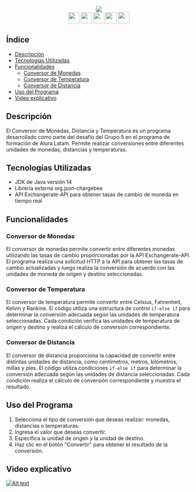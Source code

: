 <div>
<div align="center">
<img  src="https://github.com/danieltistoj/currency-converter/assets/42653664/1f5444c9-1ade-4189-b84f-890137322ece"/>
</div>  
<div align="center">
  <a href="https://www.linkedin.com/in/daniel-tistoj-315661223" target="_blank"><img height="30px" src="https://img.shields.io/badge/-LinkedIn-%230077B5?style=for-the-badge&logo=linkedin&logoColor=white" target="_blank"></a> 
    <a href="https://www.instagram.com/danieltistoj_/" target="_blank"><img height="30px" src="https://img.shields.io/badge/-Instagram-%23E4405F?style=for-the-badge&logo=instagram&logoColor=white" target="_blank"></a>
   <a href="https://discord.gg/W95APtpY7y" target="_blank"><img height="30px" src="https://img.shields.io/badge/Discord-7289DA?style=for-the-badge&logo=discord&logoColor=white" target="_blank"></a> 
   <a href="https://www.facebook.com/jose.tistoj.10/" target="_blank"><img height="30px" src="https://img.shields.io/badge/Facebook-1877F2?style=for-the-badge&logo=facebook&logoColor=white"></a> 
    <a href="https://portafolio-pi-sepia.vercel.app/" target="_blank"><img height="31px" src="https://img.shields.io/badge/website-000000?style=for-the-badge&logo=About.me&logoColor=white"></a> 
 </div>
</div>


## Índice
- [Descripción](#descripción)
- [Tecnologías Utilizadas](#tecnologías-utilizadas)
- [Funcionalidades](#funcionalidades)
  - [Conversor de Monedas](#conversor-de-monedas)
  - [Conversor de Temperatura](#conversor-de-temperatura)
  - [Conversor de Distancia](#conversor-de-distancia)
- [Uso del Programa](#uso-del-programa)
- [Video explicativo](#video-explicativo)
## Descripción
El Conversor de Monedas, Distancia y Temperatura es un programa desarrollado como parte del desafío del Grupo 5 en el programa de formación de Alura Latam. Permite realizar conversiones entre diferentes unidades de monedas, distancias y temperaturas.

## Tecnologías Utilizadas
- JDK de Java versión 14
- Librería externa org.json-chargebee
- API Exchangerate-API para obtener tasas de cambio de moneda en tiempo real

## Funcionalidades

### Conversor de Monedas
El conversor de monedas permite convertir entre diferentes monedas utilizando las tasas de cambio proporcionadas por la API Exchangerate-API. El programa realiza una solicitud HTTP a la API para obtener las tasas de cambio actualizadas y luego realiza la conversión de acuerdo con las unidades de moneda de origen y destino seleccionadas.

### Conversor de Temperatura
El conversor de temperatura permite convertir entre Celsius, Fahrenheit, Kelvin y Rankine. El código utiliza una estructura de control `if-else if` para determinar la conversión adecuada según las unidades de temperatura seleccionadas. Cada condición verifica las unidades de temperatura de origen y destino y realiza el cálculo de conversión correspondiente.

### Conversor de Distancia
El conversor de distancia proporciona la capacidad de convertir entre distintas unidades de distancia, como centímetros, metros, kilómetros, millas y pies. El código utiliza condiciones `if-else if` para determinar la conversión adecuada según las unidades de distancia seleccionadas. Cada condición realiza el cálculo de conversión correspondiente y muestra el resultado.


## Uso del Programa
1. Selecciona el tipo de conversión que deseas realizar: monedas, distancias o temperaturas.
2. Ingresa el valor que deseas convertir.
3. Especifica la unidad de origen y la unidad de destino.
4. Haz clic en el botón "Convertir" para obtener el resultado de la conversión.

## Video explicativo
[![Alt text](https://img.youtube.com/vi/hy5YeItRLNc/0.jpg)](https://www.youtube.com/watch?v=hy5YeItRLNc)



